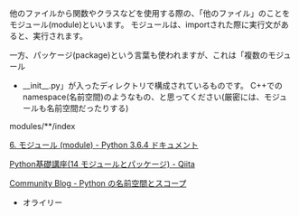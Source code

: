 他のファイルから関数やクラスなどを使用する際の、「他のファイル」のことをモジュール(module)といいます。
モジュールは、importされた際に実行文があると、実行されます。

一方、パッケージ(package)という言葉も使われますが、これは「複数のモジュール
+ <span
class="title-ref">\_\_init\_\_.py</span>」が入ったディレクトリで構成されているものです。
C++でのnamespace(名前空間)のようなもの、と思ってください(厳密には、モジュールも名前空間だったりする)

<div class="toctree" markdown="1" glob="" titlesonly="" maxdepth="1">

modules/\*\*/index

</div>

<div class="seealso" markdown="1">

[6. モジュール (module) - Python 3.6.4
ドキュメント](https://docs.python.jp/3/tutorial/modules.html)

[Python基礎講座(14 モジュールとパッケージ) -
Qiita](https://qiita.com/Usek/items/86edfa0835292c80fff5)

[Community Blog - Python
の名前空間とスコープ](https://www.oreilly.co.jp/community/blog/2011/11/namespace-and-scope-in-python.html)
- オライリー

</div>
